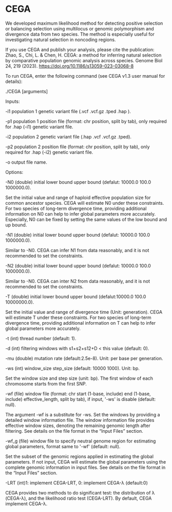 # CEGA
We developed maximum likelihood method for detecting positive selection or balancing selection using multilocus or genomic polymorphism and divergence data from two species. The method is especially useful for investigating natural selection in noncoding regions.

If you use CEGA and publish your analysis, please cite the publication:
Zhao, S., Chi, L. & Chen, H. CEGA: a method for inferring natural selection by comparative population genomic analysis across species. Genome Biol 24, 219 (2023). https://doi.org/10.1186/s13059-023-03068-8

To run CEGA, enter the following command (see CEGA v1.3 user manual for details):

./CEGA [arguments]

Inputs:

-i1	population 1 genetic variant file (.vcf .vcf.gz .tped .hap ).

-p1	population 1 position file (format: chr position, split by tab), only required for .hap (-i1) genetic variant file.

-i2	population 2 genetic variant file (.hap .vcf .vcf.gz .tped).

-p2	population 2 position file (format: chr position, split by tab), only required for .hap (-i2) genetic variant file.

-o	output file name.

Options:

-N0 	(double) initial lower bound upper bound (defalut: 10000.0 100.0 1000000.0).

Set the initial value and range of haploid effective population size for common ancestor species. CEGA will estimate N0 under these constraints. For two species of long-term divergence time, providing additional information on N0 can help to infer global parameters more accurately. Especially, N0 can be fixed by setting the same values of the low bound and up bound. 

-N1	(double) initial lower bound upper bound (defalut: 10000.0 100.0 1000000.0).

Similar to -N0. CEGA can infer N1 from data reasonably, and it is not recommended to set the constraints.

-N2	(double) initial lower bound upper bound (defalut: 10000.0 100.0 1000000.0).

Similar to -N0. CEGA can inter N2 from data reasonably, and it is not recommended to set the constraints.

-T	(double) initial lower bound upper bound (defalut:10000.0 100.0 10000000.0).

Set the initial value and range of divergence time (Unit: generation). CEGA will estimate T under these constraints. For two species of long-term divergence time, providing additional information on T can help to infer global parameters more accurately. 

-t	(int) thread number (default: 1).

-d	(int) filtering windows with s1+s2+s12+D < this value (default: 0).

-mu 	(double) mutation rate (default:2.5e-8). Unit: per base per generation.

-ws	(int) window_size step_size (default: 10000 1000). Unit: bp.

Set the window size and step size (unit: bp). The first window of each chromosome starts from the first SNP.

-wf 	(file) window file (format: chr start (1-base, include) end (1-base, include) effective_length, split by tab), if input, '-ws' is disable (default: null).

The argument -wf is a substitute for -ws. Set the windows by providing a detailed window information file. The window information file provides effective window sizes, denoting the remaining genomic length after filtering. See details on the file format in the “Input Files” section.

-wf_g	(file) window file to specify neutral genome region for estimating global parameters, format same to '-wf' (default: null).

Set the subset of the genomic regions applied in estimating the global parameters. If not input, CEGA will estimate the global parameters using the complete genomic information in input files. See details on the file format in the “Input Files” section.  

-LRT	(int)1: implement CEGA-LRT, 0: implement CEGA-λ (default:0)

CEGA provides two methods to do significant test: the distribution of λ (CEGA-λ), and the likelihood ratio test (CEGA-LRT). By default, CEGA implement CEGA-λ.
